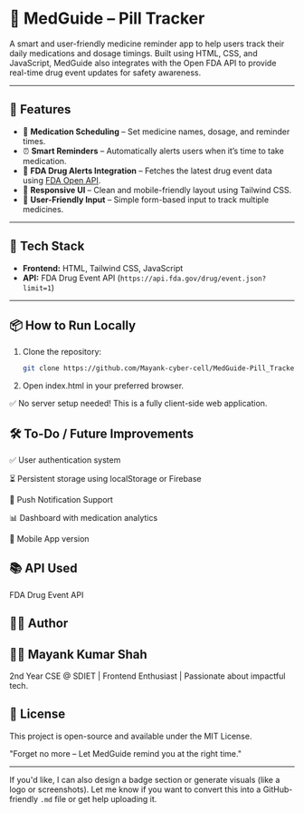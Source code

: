 # 💊 MedGuide – Pill Tracker

A smart and user-friendly medicine reminder app to help users track their daily medications and dosage timings. Built using HTML, CSS, and JavaScript, MedGuide also integrates with the Open FDA API to provide real-time drug event updates for safety awareness.

---

## 🚀 Features

- 📅 **Medication Scheduling** – Set medicine names, dosage, and reminder times.
- ⏰ **Smart Reminders** – Automatically alerts users when it’s time to take medication.
- 📡 **FDA Drug Alerts Integration** – Fetches the latest drug event data using [FDA Open API](https://api.fda.gov/).
- 📱 **Responsive UI** – Clean and mobile-friendly layout using Tailwind CSS.
- 📝 **User-Friendly Input** – Simple form-based input to track multiple medicines.

---

## 🧪 Tech Stack

- **Frontend:** HTML, Tailwind CSS, JavaScript
- **API:** FDA Drug Event API (`https://api.fda.gov/drug/event.json?limit=1`)

---

## 📦 How to Run Locally

1. Clone the repository:
   ```bash
   git clone https://github.com/Mayank-cyber-cell/MedGuide-Pill_Tracker.git

2. Open index.html in your preferred browser.

✅ No server setup needed! This is a fully client-side web application.

## 🛠️ To-Do / Future Improvements
✅ User authentication system

⏳ Persistent storage using localStorage or Firebase

🔔 Push Notification Support

📊 Dashboard with medication analytics

📱 Mobile App version

## 📚 API Used
FDA Drug Event API

## 🙋‍♂️ Author
## 👨‍💻 Mayank Kumar Shah
2nd Year CSE @ SDIET | Frontend Enthusiast | Passionate about impactful tech.

## 📄 License
This project is open-source and available under the MIT License.

"Forget no more – Let MedGuide remind you at the right time."

---

If you'd like, I can also design a badge section or generate visuals (like a logo or screenshots). Let me know if you want to convert this into a GitHub-friendly `.md` file or get help uploading it.
